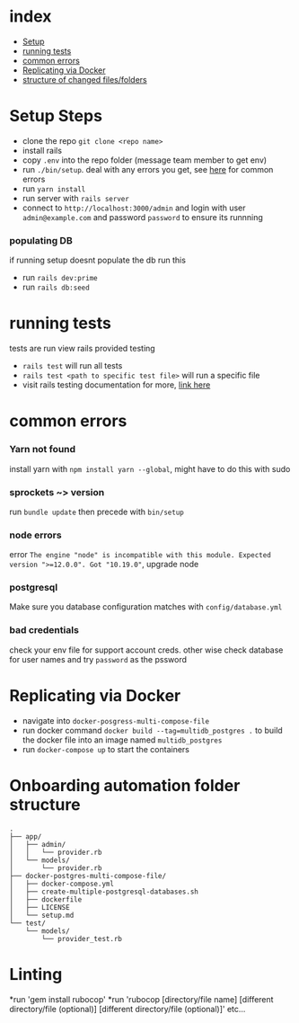 # index
 * [Setup](#setup-steps)
 * [running tests](#running-tests)
 * [common errors](#common-errors)
 * [Replicating via Docker](#Replicating-via-Docker)
 * [structure of changed files/folders](#Onboarding-automation-folder-structure)

# Setup Steps
 * clone the repo `git clone <repo name>`
 * install rails
 * copy `.env` into the repo folder (message team member to get env)
 * run `./bin/setup`. deal with any errors you get, see [here](#common-errors) for common errors
 * run `yarn install`
 * run server with `rails server`
 * connect to `http://localhost:3000/admin` and login with user `admin@example.com` and password `password` to ensure its runnning
### populating DB
if running setup doesnt populate the db run this
 * run `rails dev:prime`
 * run `rails db:seed`
# running tests
tests are run view rails provided testing
 * `rails test` will run all tests
 * `rails test <path to specific test file>` will run a specific file
 * visit rails testing documentation for more, [link here](https://guides.rubyonrails.org/testing.html)

# common errors
### Yarn not found
install yarn with `npm install yarn --global`, might have to do this with sudo
### sprockets ~> version
run `bundle update` then precede with `bin/setup`
### node errors
error `The engine "node" is incompatible with this module. Expected version ">=12.0.0". Got "10.19.0"`, upgrade node
### postgresql
Make sure you database configuration matches with `config/database.yml`
### bad credentials
check your env file for support account creds. other wise check database for user names and try `password` as the pssword

# Replicating via Docker

 * navigate into `docker-posgress-multi-compose-file`
 * run docker command `docker build --tag=multidb_postgres .` to build the docker file into an image named `multidb_postgres`
 * run `docker-compose up` to start the containers 

# Onboarding automation folder structure
```
.
├── app/
│   ├── admin/
│   │   └── provider.rb
│   └── models/
│       └── provider.rb
├── docker-postgres-multi-compose-file/
│   ├── docker-compose.yml
│   ├── create-multiple-postgresql-databases.sh
│   ├── dockerfile
│   ├── LICENSE
│   └── setup.md
└── test/
    └── models/
        └── provider_test.rb
```

# Linting

*run 'gem install rubocop'
*run 'rubocop [directory/file name] [different directory/file (optional)] [different directory/file (optional)]' etc...
